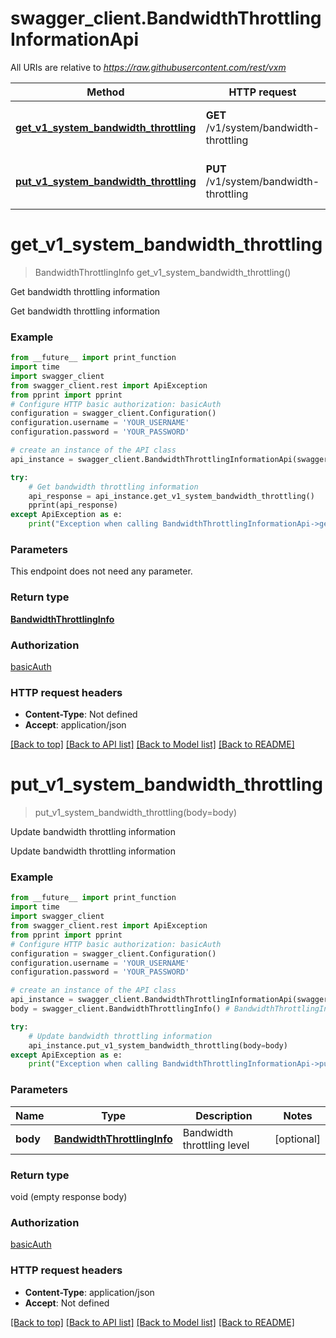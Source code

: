 # swagger_client.BandwidthThrottlingInformationApi

All URIs are relative to *https://raw.githubusercontent.com/rest/vxm*

Method | HTTP request | Description
------------- | ------------- | -------------
[**get_v1_system_bandwidth_throttling**](BandwidthThrottlingInformationApi.md#get_v1_system_bandwidth_throttling) | **GET** /v1/system/bandwidth-throttling | Get bandwidth throttling information
[**put_v1_system_bandwidth_throttling**](BandwidthThrottlingInformationApi.md#put_v1_system_bandwidth_throttling) | **PUT** /v1/system/bandwidth-throttling | Update bandwidth throttling information

# **get_v1_system_bandwidth_throttling**
> BandwidthThrottlingInfo get_v1_system_bandwidth_throttling()

Get bandwidth throttling information

Get bandwidth throttling information

### Example
```python
from __future__ import print_function
import time
import swagger_client
from swagger_client.rest import ApiException
from pprint import pprint
# Configure HTTP basic authorization: basicAuth
configuration = swagger_client.Configuration()
configuration.username = 'YOUR_USERNAME'
configuration.password = 'YOUR_PASSWORD'

# create an instance of the API class
api_instance = swagger_client.BandwidthThrottlingInformationApi(swagger_client.ApiClient(configuration))

try:
    # Get bandwidth throttling information
    api_response = api_instance.get_v1_system_bandwidth_throttling()
    pprint(api_response)
except ApiException as e:
    print("Exception when calling BandwidthThrottlingInformationApi->get_v1_system_bandwidth_throttling: %s\n" % e)
```

### Parameters
This endpoint does not need any parameter.

### Return type

[**BandwidthThrottlingInfo**](BandwidthThrottlingInfo.md)

### Authorization

[basicAuth](../README.md#basicAuth)

### HTTP request headers

 - **Content-Type**: Not defined
 - **Accept**: application/json

[[Back to top]](#) [[Back to API list]](../README.md#documentation-for-api-endpoints) [[Back to Model list]](../README.md#documentation-for-models) [[Back to README]](../README.md)

# **put_v1_system_bandwidth_throttling**
> put_v1_system_bandwidth_throttling(body=body)

Update bandwidth throttling information

Update bandwidth throttling information

### Example
```python
from __future__ import print_function
import time
import swagger_client
from swagger_client.rest import ApiException
from pprint import pprint
# Configure HTTP basic authorization: basicAuth
configuration = swagger_client.Configuration()
configuration.username = 'YOUR_USERNAME'
configuration.password = 'YOUR_PASSWORD'

# create an instance of the API class
api_instance = swagger_client.BandwidthThrottlingInformationApi(swagger_client.ApiClient(configuration))
body = swagger_client.BandwidthThrottlingInfo() # BandwidthThrottlingInfo | Bandwidth throttling level (optional)

try:
    # Update bandwidth throttling information
    api_instance.put_v1_system_bandwidth_throttling(body=body)
except ApiException as e:
    print("Exception when calling BandwidthThrottlingInformationApi->put_v1_system_bandwidth_throttling: %s\n" % e)
```

### Parameters

Name | Type | Description  | Notes
------------- | ------------- | ------------- | -------------
 **body** | [**BandwidthThrottlingInfo**](BandwidthThrottlingInfo.md)| Bandwidth throttling level | [optional] 

### Return type

void (empty response body)

### Authorization

[basicAuth](../README.md#basicAuth)

### HTTP request headers

 - **Content-Type**: application/json
 - **Accept**: Not defined

[[Back to top]](#) [[Back to API list]](../README.md#documentation-for-api-endpoints) [[Back to Model list]](../README.md#documentation-for-models) [[Back to README]](../README.md)

